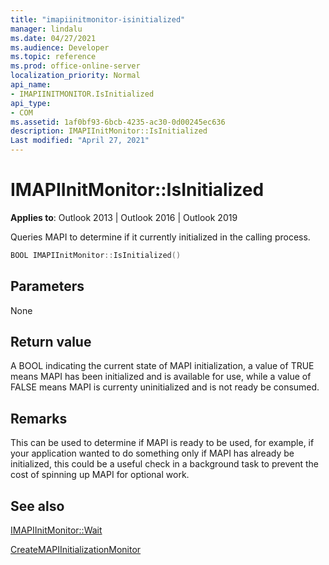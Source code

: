 ```yaml
---
title: "imapiinitmonitor-isinitialized" 
manager: lindalu
ms.date: 04/27/2021
ms.audience: Developer
ms.topic: reference
ms.prod: office-online-server
localization_priority: Normal
api_name:
- IMAPIINITMONITOR.IsInitialized
api_type:
- COM
ms.assetid: 1af0bf93-6bcb-4235-ac30-0d00245ec636
description: IMAPIInitMonitor::IsInitialized
Last modified: "April 27, 2021"
---
```


# IMAPIInitMonitor::IsInitialized
  
**Applies to**: Outlook 2013 | Outlook 2016 | Outlook 2019
  
Queries MAPI to determine if it currently initialized in the calling process.

```cpp
BOOL IMAPIInitMonitor::IsInitialized()  
```

## Parameters
None

## Return value
A BOOL indicating the current state of MAPI initialization, a value of TRUE means MAPI has been initialized and is available for use, while a value of FALSE means MAPI is currenty uninitialized and is not ready be consumed.

## Remarks
This can be used to determine if MAPI is ready to be used, for example, if your application wanted to do something only if MAPI has already be initialized, this could be a useful check in a background task to prevent the cost of spinning up MAPI for optional work.

## See also

[IMAPIInitMonitor::Wait](imapiinitmonitor-wait.md)

[CreateMAPIInitializationMonitor](createmapiinitializationmonitor.md)
